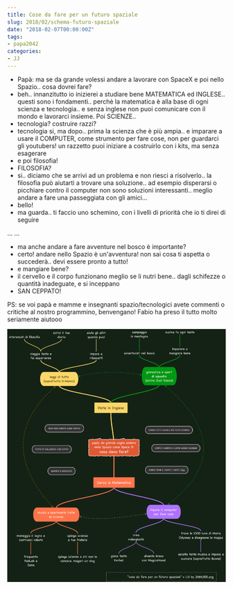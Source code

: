 ```yaml
---
title: Cose da fare per un futuro spaziale
slug: 2018/02/schema-futuro-spaziale
date: "2018-02-07T00:00:00Z"
tags:
- papa2042
categories:
- JJ
---
```


- Papà: ma se da grande volessi andare a lavorare con SpaceX e poi nello Spazio.. cosa dovrei fare?
- beh.. innanzitutto io inizierei a studiare bene MATEMATICA ed INGLESE.. questi sono i fondamenti.. perchè la matematica è alla base di ogni scienza e tecnologia.. e senza inglese non puoi comunicare con il mondo e lavorarci insieme.
Poi SCIENZE..
- tecnologia? costruire razzi?
- tecnologia si, ma dopo.. prima la scienza che è più ampia.. e imparare a usare il COMPUTER, come strumento per fare cose, non per guardarci gli youtubers! un razzetto puoi iniziare a costruirlo con i kits, ma senza esagerare
- e poi filosofia!
- FILOSOFIA?
- si.. diciamo che se arrivi ad un problema e non riesci a risolverlo.. la filosofia può aiutarti a trovare una soluzione.. ad esempio disperarsi o picchiare contro il computer non sono soluzioni interessanti.. meglio andare a fare una passeggiata con gli amici...
- bello!
- ma guarda.. ti faccio uno schemino, con i livelli di priorità che io ti direi di seguire

... ...

- ma anche andare a fare avventure nel bosco è importante?
- certo! andare nello Spazio è un'avventura! non sai cosa ti aspetta o succederà.. devi essere pronto a tutto!
- e mangiare bene?
- il cervello e il corpo funzionano meglio se li nutri bene.. dagli schifezze o quantità inadeguate, e si inceppano
- SAN CEPPATO!

PS: se voi papà e mamme e insegnanti spazio/tecnologici avete commenti o critiche al nostro programmino, benvengano! Fabio ha preso il tutto molto seriamente aiutooo 

![schema](schema-futuro-spaziale.png)
